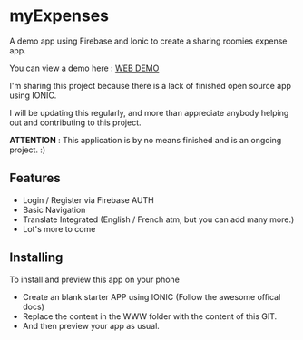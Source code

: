 # myExpenses

A demo app using Firebase and Ionic to create a sharing roomies expense app.

You can view a demo  here : [WEB DEMO]

I'm sharing this project because there is a lack of finished open source app using IONIC.

I will be updating this regularly, and more than appreciate anybody helping out and contributing to this project.

**ATTENTION** : This application is by no means finished and is an ongoing project. :)

## Features
- Login / Register via Firebase AUTH
- Basic Navigation
- Translate Integrated (English / French atm, but you can add many more.) 
- Lot's more to come

## Installing

To install and preview this app on your phone
- Create an blank starter APP using IONIC (Follow the awesome offical docs)
- Replace the content in the WWW folder with the content of this GIT.
- And then preview your app as usual.

[WEB DEMO]:http://www.oriongunning.com/demo/myexpenses/#/sign-in
